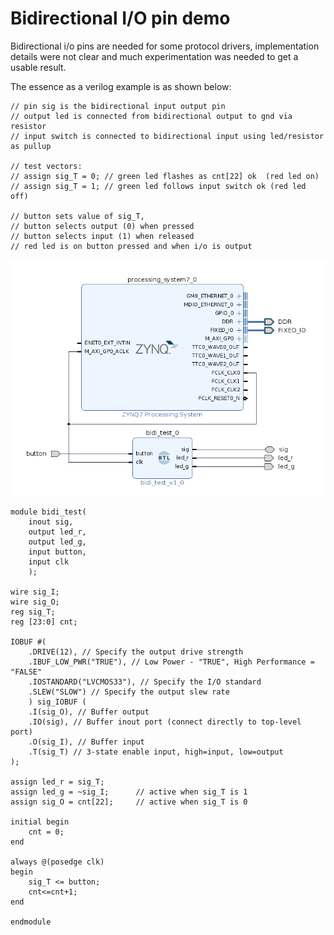 # Bidirectional I/O pin demo

Bidirectional i/o pins are needed for some protocol drivers, implementation details were not clear and much experimentation was needed to get a usable result.

The essence as a verilog example is as shown below:

```
// pin sig is the bidirectional input output pin
// output led is connected from bidirectional output to gnd via resistor
// input switch is connected to bidirectional input using led/resistor as pullup

// test vectors:
// assign sig_T = 0; // green led flashes as cnt[22] ok  (red led on)
// assign sig_T = 1; // green led follows input switch ok (red led off)

// button sets value of sig_T, 
// button selects output (0) when pressed
// button selects input (1) when released
// red led is on button pressed and when i/o is output 
```

![bidi-test](./bidi-test.png)

```
module bidi_test(
    inout sig,
    output led_r,
    output led_g,
    input button,
    input clk
    );

wire sig_I;
wire sig_O;
reg sig_T;
reg [23:0] cnt;

IOBUF #(
    .DRIVE(12), // Specify the output drive strength
    .IBUF_LOW_PWR("TRUE"), // Low Power - "TRUE", High Performance = "FALSE"
    .IOSTANDARD("LVCMOS33"), // Specify the I/O standard
    .SLEW("SLOW") // Specify the output slew rate
    ) sig_IOBUF (
    .I(sig_O), // Buffer output
    .IO(sig), // Buffer inout port (connect directly to top-level port)
    .O(sig_I), // Buffer input
    .T(sig_T) // 3-state enable input, high=input, low=output
);

assign led_r = sig_T;
assign led_g = ~sig_I;      // active when sig_T is 1
assign sig_O = cnt[22];     // active when sig_T is 0

initial begin
    cnt = 0;
end

always @(posedge clk)
begin
    sig_T <= button;
    cnt<=cnt+1;
end

endmodule
```